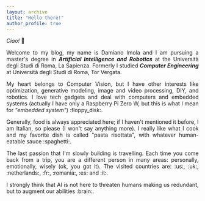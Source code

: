 ```yaml
---
layout: archive
title: "Hello there!"
author_profile: true
---
```





*Ciao!* :wave: 
<p style='text-align: justify;'>
	Welcome to my blog, my name is Damiano Imola and I am pursuing a master's degree in <i><b>Artificial Intelligence and Robotics</b></i> at the Università degli Studi di Roma, La Sapienza. Formerly I studied <i><b>Computer Engineering</b></i> at Università degli Studi di Roma, Tor Vergata.
</p>
<p style='text-align: justify;'>
	My heart belongs to Computer Vision, but I have other interests like optimization, generative modeling, image and video processing, DIY, and robotics. I love tech gadgets and deal with computers and embedded systems (actually I have only a Raspberry Pi Zero W, but this is what I mean for <i>"embedded system"</i>) :floppy_disk:.
</p>
<p style='text-align: justify;'>
	Generally, food is always appreciated here; if I haven't mentioned it before, I am Italian, so please (I won't say anything more). I really like what I cook and my favorite dish is called "pasta risottata", with whatever human-eatable sauce :spaghetti:.
</p>
<p style='text-align: justify;'>
	The last passion that I'm slowly building is travelling. Each time you come back from a trip, you are a different person in many areas: personally, emotionally, wisely (ok, you got it). The visited countries are: :us:, :uk:, :netherlands:, :fr:, :romania:, :es: and :it:.
</p>
<!-- EMOJIS: https://github.com/ikatyang/emoji-cheat-sheet?tab=readme-ov-file#flags -->
<p style='text-align: justify;'>
	I strongly think that AI is not here to threaten humans making us redundant, but to augment our abilities :brain:.
</p>